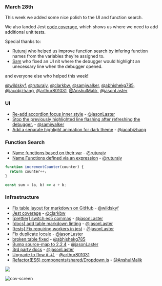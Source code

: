 ### March 28th

This week we added some nice polish to the UI and function search.

We also landed Jest [code coverage], which shows us where we need to add additional unit tests.

Special thanks to:

* [Ruturaj][@ruturajv] who helped us improve function search by infering function names from the variables they're assigned to.
* [Sam][@samjwalker] who fixed an UI nit where the debugger would highlight an unecessary line when the debugger opened.

and everyone else who helped this week!

[@wildskyf], [@ruturajv], [@clarkbw], [@samjwalker], [@abhishekg785], [@jacobjzhang], [@arthur801031], [@AnshulMalik], [@jasonLaster]

### UI

* [Re-add accordion focus inner style][pr-0] - [@jasonLaster]
* [Stop the previously highlighted line flashing after refreshing the debugger.][pr-6] - [@samjwalker]
* [Add a separate highlight animation for dark theme][pr-15] - [@jacobjzhang]

### Function Search

* [Name functions based on their var][pr-2] - [@ruturajv]
* [Name Functions defined via an expression][pr-13] - [@ruturajv]

```js
function incrementCounter(counter) {
  return counter++;
}

const sum = (a, b) => a + b;
```

### Infrastructure
* [Fix table layout for markdown on GitHub][pr-1] - [@wildskyf]
* [Jest coverage][pr-3] - [@clarkbw]
* [[prettier] switch es5 commas][pr-4] - [@jasonLaster]
* [[docs] add table markdown linting][pr-5] - [@jasonLaster]
* [[tests] Fix requiring workers in jest][pr-7] - [@jasonLaster]
* [Fix duplicate locale][pr-9] - [@jasonLaster]
* [broken table fixed][pr-10] - [@abhishekg785]
* [Bump source-map to 2.2.4][pr-12] - [@jasonLaster]
* [3rd party docs][pr-16] - [@jasonLaster]
* [Upgrade to flow `0.41`][pr-17] - [@arthur801031]
* [Refactor(ES6) components/shared/Dropdown.js][pr-18] - [@AnshulMalik]

![](http://g.recordit.co/KEEn6tvCCX.gif)

![cov-screen]

[cov-screen]:https://cloud.githubusercontent.com/assets/254562/24416335/700b5bde-13b2-11e7-9380-aba9ab13d71b.png

[pr-0]:https://github.com/devtools-html/debugger.html/pull/2420
[pr-1]:https://github.com/devtools-html/debugger.html/pull/2422
[pr-2]:https://github.com/devtools-html/debugger.html/pull/2404
[pr-3]:https://github.com/devtools-html/debugger.html/pull/2417
[pr-4]:https://github.com/devtools-html/debugger.html/pull/2432
[pr-5]:https://github.com/devtools-html/debugger.html/pull/2423
[pr-6]:https://github.com/devtools-html/debugger.html/pull/2430
[pr-7]:https://github.com/devtools-html/debugger.html/pull/2431
[pr-8]:https://github.com/devtools-html/debugger.html/pull/2369
[pr-9]:https://github.com/devtools-html/debugger.html/pull/2445
[pr-10]:https://github.com/devtools-html/debugger.html/pull/2456
[pr-11]:https://github.com/devtools-html/debugger.html/pull/2454
[pr-12]:https://github.com/devtools-html/debugger.html/pull/2459
[pr-13]:https://github.com/devtools-html/debugger.html/pull/2452
[pr-14]:https://github.com/devtools-html/debugger.html/pull/2449
[pr-15]:https://github.com/devtools-html/debugger.html/pull/2466
[pr-16]:https://github.com/devtools-html/debugger.html/pull/2457
[pr-17]:https://github.com/devtools-html/debugger.html/pull/2462
[pr-18]:https://github.com/devtools-html/debugger.html/pull/2464
[@jasonLaster]:http://github.com/jasonLaster
[@wildskyf]:http://github.com/wildskyf
[@ruturajv]:http://github.com/ruturajv
[@clarkbw]:http://github.com/clarkbw
[@samjwalker]:http://github.com/samjwalker
[@abhishekg785]:http://github.com/abhishekg785
[@jacobjzhang]:http://github.com/jacobjzhang
[@arthur801031]:http://github.com/arthur801031
[@AnshulMalik]:http://github.com/AnshulMalik
[code coverage]:https://codecov.io/gh/devtools-html/debugger.html
